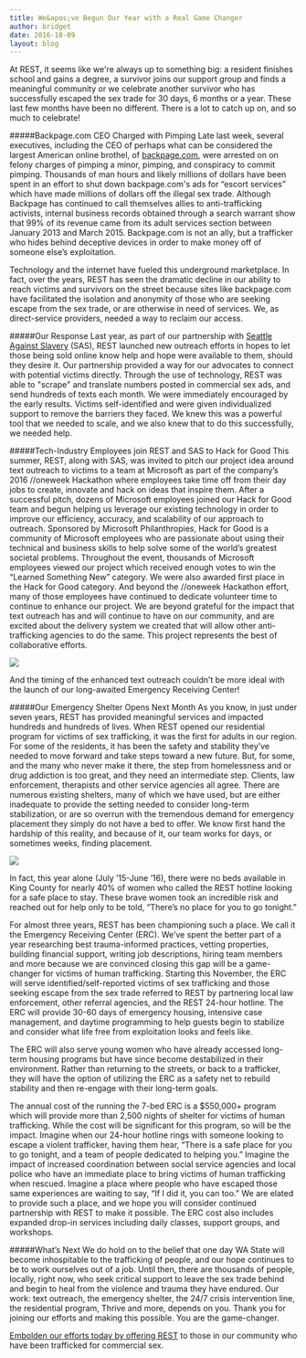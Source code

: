 ```yaml
---
title: We&apos;ve Begun Our Year with a Real Game Changer
author: bridget
date: 2016-10-09
layout: blog
---
```


At REST, it seems like we're always up to something big: a resident finishes school and gains a degree, a survivor joins our support group and finds a meaningful community or we celebrate another survivor who has successfully escaped the sex trade for 30 days, 6 months or a year. These last few months have been no different. There is a lot to catch up on, and so much to celebrate!

#####Backpage.com CEO Charged with Pimping
Late last week, several executives, including the CEO of perhaps what can be considered the largest American online brothel, of [backpage.com](https://oag.ca.gov/news/press-releases/attorney-general-kamala-d-harris-announces-criminal-charges-against-senior), were arrested on on felony charges of pimping a minor, pimping, and conspiracy to commit pimping. Thousands of man hours and likely millions of dollars have been spent in an effort to shut down backpage.com's ads for “escort services” which have made millions of dollars off the illegal sex trade. Although Backpage has continued to call themselves allies to anti-trafficking activists, internal business records obtained through a search warrant show that 99% of its revenue came from its adult services section between January 2013 and March 2015. Backpage.com is not an ally, but a trafficker who hides behind deceptive devices in order to make money off of someone else’s exploitation.

Technology and the internet have fueled this underground marketplace. In fact, over the years, REST has seen the dramatic decline in our ability to reach victims and survivors on the street because sites like backpage.com have facilitated the isolation and anonymity of those who are seeking escape from the sex trade, or are otherwise in need of services. We, as direct-service providers, needed a way to reclaim our access.

#####Our Response
Last year, as part of our partnership with [Seattle Against Slavery](http://www.seattleagainstslavery.org/) (SAS), REST launched new outreach efforts in hopes to let those being sold online know help and hope were available to them, should they desire it. Our partnership provided a way for our advocates to connect with potential victims directly. Through the use of technology, REST was able to "scrape" and translate numbers posted in commercial sex ads, and send hundreds of texts each month. We were immediately encouraged by the early results. Victims self-identified and were given individualized support to remove the barriers they faced. We knew this was a powerful tool that we needed to scale, and we also knew that to do this successfully, we needed help.

#####Tech-Industry Employees join REST and SAS to Hack for Good
This summer, REST, along with SAS, was invited to pitch our project idea around text outreach to victims to a team at Microsoft as part of the company’s 2016 //oneweek Hackathon where employees take time off from their day jobs to create, innovate and hack on ideas that inspire them. After a successful pitch, dozens of Microsoft employees joined our Hack for Good team and begun helping us leverage our existing technology in order to improve our efficiency, accuracy, and scalability of our approach to outreach. Sponsored by Microsoft Philanthropies, Hack for Good is a community of Microsoft employees who are passionate about using their technical and business skills to help solve some of the world’s greatest societal problems. Throughout the event, thousands of Microsoft employees viewed our project which received enough votes to win the “Learned Something New” category. We were also awarded first place in the Hack for Good category. And beyond the //oneweek Hackathon effort, many of those employees have continued to dedicate volunteer time to continue to enhance our project. We are beyond grateful for the impact that text outreach has and will continue to have on our community, and are excited about the delivery system we created that will allow other anti-trafficking agencies to do the same. This project represents the best of collaborative efforts.

![](http://iwantrest.com/uploads/Screen-Shot-2016-10-10-at-11.47.05-PM.png)

And the timing of the enhanced text outreach couldn’t be more ideal with the launch of our long-awaited Emergency Receiving Center!

#####Our Emergency Shelter Opens Next Month
As you know, in just under seven years, REST has provided meaningful services and impacted hundreds and hundreds of lives. When REST opened our residential program for victims of sex trafficking, it was the first for adults in our region. For some of the residents, it has been the safety and stability they’ve needed to move forward and take steps toward a new future. But, for some, and the many who never make it there, the step from homelessness and or drug addiction is too great, and they need an intermediate step. Clients, law enforcement, therapists and other service agencies all agree. There are numerous existing shelters, many of which we have used, but are either inadequate to provide the setting needed to consider long-term stabilization, or are so overrun with the tremendous demand for emergency placement they simply do not have a bed to offer. We know first hand the hardship of this reality, and because of it, our team works for days, or sometimes weeks, finding placement.


![](http://iwantrest.com/uploads/Screen-Shot-2016-10-11-at-12.09.24-AM.png)

In fact, this year alone (July ’15-June ’16), there were no beds available in King County for nearly 40% of women who called the REST hotline looking for a safe place to stay. These brave women took an incredible risk and reached out for help only to be told, “There’s no place for you to go tonight.”

For almost three years, REST has been championing such a place. We call it the Emergency Receiving Center (ERC). We’ve spent the better part of a year researching best trauma-informed practices, vetting properties, building financial support, writing job descriptions, hiring team members and more because we are convinced closing this gap will be a game-changer for victims of human trafficking.
Starting this November, the ERC will serve identified/self-reported victims of sex trafficking and those seeking escape from the sex trade referred to REST by partnering local law enforcement, other referral agencies, and the REST 24-hour hotline. The ERC will provide 30-60 days of emergency housing, intensive case management, and daytime programming to help guests begin to stabilize and consider what life free from exploitation looks and feels like.

The ERC will also serve young women who have already accessed long-term housing programs but have since become destabilized in their environment. Rather than returning to the streets, or back to a trafficker, they will have the option of utilizing the ERC as a safety net to rebuild stability and then re-engage with their long-term goals.

The annual cost of the running the 7-bed ERC is a $550,000+ program which will provide more than 2,500 nights of shelter for victims of human trafficking. While the cost will be significant for this program, so will be the impact. Imagine when our 24-hour hotline rings with someone looking to escape a violent trafficker, having them hear, “There is a safe place for you to go tonight, and a team of people dedicated to helping you.” Imagine the impact of increased coordination between social service agencies and local police who have an immediate place to bring victims of human trafficking when rescued. Imagine a place where people who have escaped those same experiences are waiting to say, “If I did it, you can too.” We are elated to provide such a place, and we hope you will consider continued partnership with REST to make it possible. The ERC cost also includes expanded drop-in services including daily classes, support groups, and workshops.

#####What’s Next
We do hold on to the belief that one day WA State will become inhospitable to the trafficking of people, and our hope continues to be to work ourselves out of a job. Until then, there are thousands of people, locally, right now, who seek critical support to leave the sex trade behind and begin to heal from the violence and trauma they have endured. Our work: text outreach, the emergency shelter, the 24/7 crisis intervention line, the residential program, Thrive and more, depends on you. Thank you for joining our efforts and making this possible. You are the game-changer.

[Embolden our efforts today by offering REST](www.iwantrest.com/give) to those in our community who have been trafficked for commercial sex.